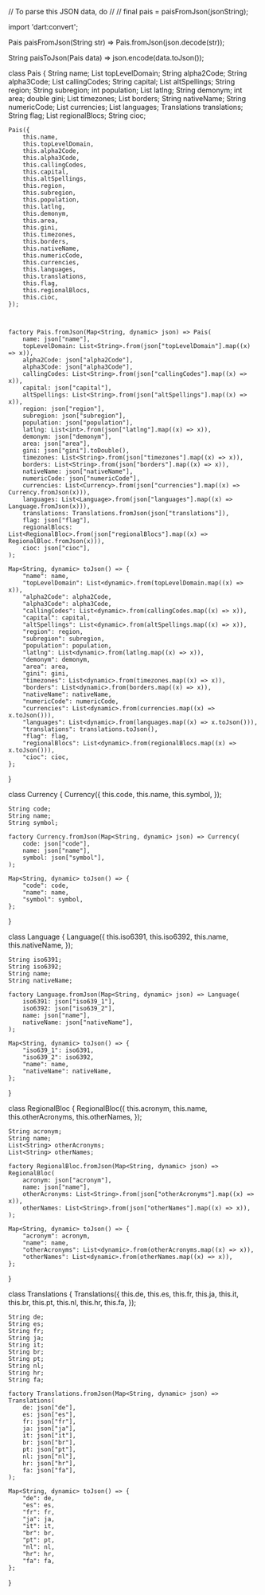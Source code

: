 // To parse this JSON data, do
//
//     final pais = paisFromJson(jsonString);

import 'dart:convert';

Pais paisFromJson(String str) => Pais.fromJson(json.decode(str));

String paisToJson(Pais data) => json.encode(data.toJson());

class Pais {
    String name;
    List<String> topLevelDomain;
    String alpha2Code;
    String alpha3Code;
    List<String> callingCodes;
    String capital;
    List<String> altSpellings;
    String region;
    String subregion;
    int population;
    List<int> latlng;
    String demonym;
    int area;
    double gini;
    List<String> timezones;
    List<String> borders;
    String nativeName;
    String numericCode;
    List<Currency> currencies;
    List<Language> languages;
    Translations translations;
    String flag;
    List<RegionalBloc> regionalBlocs;
    String cioc;
    
    Pais({
        this.name,
        this.topLevelDomain,
        this.alpha2Code,
        this.alpha3Code,
        this.callingCodes,
        this.capital,
        this.altSpellings,
        this.region,
        this.subregion,
        this.population,
        this.latlng,
        this.demonym,
        this.area,
        this.gini,
        this.timezones,
        this.borders,
        this.nativeName,
        this.numericCode,
        this.currencies,
        this.languages,
        this.translations,
        this.flag,
        this.regionalBlocs,
        this.cioc,
    });

    

    factory Pais.fromJson(Map<String, dynamic> json) => Pais(
        name: json["name"],
        topLevelDomain: List<String>.from(json["topLevelDomain"].map((x) => x)),
        alpha2Code: json["alpha2Code"],
        alpha3Code: json["alpha3Code"],
        callingCodes: List<String>.from(json["callingCodes"].map((x) => x)),
        capital: json["capital"],
        altSpellings: List<String>.from(json["altSpellings"].map((x) => x)),
        region: json["region"],
        subregion: json["subregion"],
        population: json["population"],
        latlng: List<int>.from(json["latlng"].map((x) => x)),
        demonym: json["demonym"],
        area: json["area"],
        gini: json["gini"].toDouble(),
        timezones: List<String>.from(json["timezones"].map((x) => x)),
        borders: List<String>.from(json["borders"].map((x) => x)),
        nativeName: json["nativeName"],
        numericCode: json["numericCode"],
        currencies: List<Currency>.from(json["currencies"].map((x) => Currency.fromJson(x))),
        languages: List<Language>.from(json["languages"].map((x) => Language.fromJson(x))),
        translations: Translations.fromJson(json["translations"]),
        flag: json["flag"],
        regionalBlocs: List<RegionalBloc>.from(json["regionalBlocs"].map((x) => RegionalBloc.fromJson(x))),
        cioc: json["cioc"],
    );

    Map<String, dynamic> toJson() => {
        "name": name,
        "topLevelDomain": List<dynamic>.from(topLevelDomain.map((x) => x)),
        "alpha2Code": alpha2Code,
        "alpha3Code": alpha3Code,
        "callingCodes": List<dynamic>.from(callingCodes.map((x) => x)),
        "capital": capital,
        "altSpellings": List<dynamic>.from(altSpellings.map((x) => x)),
        "region": region,
        "subregion": subregion,
        "population": population,
        "latlng": List<dynamic>.from(latlng.map((x) => x)),
        "demonym": demonym,
        "area": area,
        "gini": gini,
        "timezones": List<dynamic>.from(timezones.map((x) => x)),
        "borders": List<dynamic>.from(borders.map((x) => x)),
        "nativeName": nativeName,
        "numericCode": numericCode,
        "currencies": List<dynamic>.from(currencies.map((x) => x.toJson())),
        "languages": List<dynamic>.from(languages.map((x) => x.toJson())),
        "translations": translations.toJson(),
        "flag": flag,
        "regionalBlocs": List<dynamic>.from(regionalBlocs.map((x) => x.toJson())),
        "cioc": cioc,
    };
}

class Currency {
    Currency({
        this.code,
        this.name,
        this.symbol,
    });

    String code;
    String name;
    String symbol;

    factory Currency.fromJson(Map<String, dynamic> json) => Currency(
        code: json["code"],
        name: json["name"],
        symbol: json["symbol"],
    );

    Map<String, dynamic> toJson() => {
        "code": code,
        "name": name,
        "symbol": symbol,
    };
}

class Language {
    Language({
        this.iso6391,
        this.iso6392,
        this.name,
        this.nativeName,
    });

    String iso6391;
    String iso6392;
    String name;
    String nativeName;

    factory Language.fromJson(Map<String, dynamic> json) => Language(
        iso6391: json["iso639_1"],
        iso6392: json["iso639_2"],
        name: json["name"],
        nativeName: json["nativeName"],
    );

    Map<String, dynamic> toJson() => {
        "iso639_1": iso6391,
        "iso639_2": iso6392,
        "name": name,
        "nativeName": nativeName,
    };
}

class RegionalBloc {
    RegionalBloc({
        this.acronym,
        this.name,
        this.otherAcronyms,
        this.otherNames,
    });

    String acronym;
    String name;
    List<String> otherAcronyms;
    List<String> otherNames;

    factory RegionalBloc.fromJson(Map<String, dynamic> json) => RegionalBloc(
        acronym: json["acronym"],
        name: json["name"],
        otherAcronyms: List<String>.from(json["otherAcronyms"].map((x) => x)),
        otherNames: List<String>.from(json["otherNames"].map((x) => x)),
    );

    Map<String, dynamic> toJson() => {
        "acronym": acronym,
        "name": name,
        "otherAcronyms": List<dynamic>.from(otherAcronyms.map((x) => x)),
        "otherNames": List<dynamic>.from(otherNames.map((x) => x)),
    };
}

class Translations {
    Translations({
        this.de,
        this.es,
        this.fr,
        this.ja,
        this.it,
        this.br,
        this.pt,
        this.nl,
        this.hr,
        this.fa,
    });

    String de;
    String es;
    String fr;
    String ja;
    String it;
    String br;
    String pt;
    String nl;
    String hr;
    String fa;

    factory Translations.fromJson(Map<String, dynamic> json) => Translations(
        de: json["de"],
        es: json["es"],
        fr: json["fr"],
        ja: json["ja"],
        it: json["it"],
        br: json["br"],
        pt: json["pt"],
        nl: json["nl"],
        hr: json["hr"],
        fa: json["fa"],
    );

    Map<String, dynamic> toJson() => {
        "de": de,
        "es": es,
        "fr": fr,
        "ja": ja,
        "it": it,
        "br": br,
        "pt": pt,
        "nl": nl,
        "hr": hr,
        "fa": fa,
    };
}
